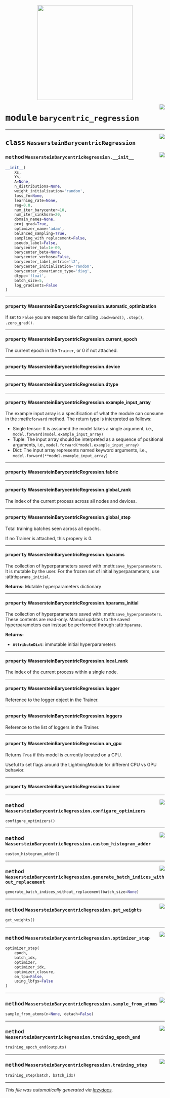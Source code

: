 <!-- markdownlint-disable -->

<p align="center">
  <img src="../assets/dadil.png" width="300"/>
</p>

<a href="../dictionary_learning/barycentric_regression.py#L0"><img align="right" style="float:right;" src="https://img.shields.io/badge/-source-cccccc?style=flat-square"></a>

# <kbd>module</kbd> `barycentric_regression`






---

<a href="../dictionary_learning/barycentric_regression.py#L13"><img align="right" style="float:right;" src="https://img.shields.io/badge/-source-cccccc?style=flat-square"></a>

## <kbd>class</kbd> `WassersteinBarycentricRegression`




<a href="../dictionary_learning/barycentric_regression.py#L14"><img align="right" style="float:right;" src="https://img.shields.io/badge/-source-cccccc?style=flat-square"></a>

### <kbd>method</kbd> `WassersteinBarycentricRegression.__init__`

```python
__init__(
    Xs,
    Ys,
    A=None,
    n_distributions=None,
    weight_initialization='random',
    loss_fn=None,
    learning_rate=None,
    reg=0.0,
    num_iter_barycenter=10,
    num_iter_sinkhorn=20,
    domain_names=None,
    proj_grad=True,
    optimizer_name='adam',
    balanced_sampling=True,
    sampling_with_replacement=False,
    pseudo_label=False,
    barycenter_tol=1e-09,
    barycenter_beta=None,
    barycenter_verbose=False,
    barycenter_label_metric='l2',
    barycenter_initialization='random',
    barycenter_covariance_type='diag',
    dtype='float',
    batch_size=5,
    log_gradients=False
)
```






---

#### <kbd>property</kbd> WassersteinBarycentricRegression.automatic_optimization

If set to ``False`` you are responsible for calling ``.backward()``, ``.step()``, ``.zero_grad()``. 

---

#### <kbd>property</kbd> WassersteinBarycentricRegression.current_epoch

The current epoch in the ``Trainer``, or 0 if not attached. 

---

#### <kbd>property</kbd> WassersteinBarycentricRegression.device





---

#### <kbd>property</kbd> WassersteinBarycentricRegression.dtype





---

#### <kbd>property</kbd> WassersteinBarycentricRegression.example_input_array

The example input array is a specification of what the module can consume in the :meth:`forward` method. The return type is interpreted as follows: 


-   Single tensor: It is assumed the model takes a single argument, i.e.,  ``model.forward(model.example_input_array)`` 
-   Tuple: The input array should be interpreted as a sequence of positional arguments, i.e.,  ``model.forward(*model.example_input_array)`` 
-   Dict: The input array represents named keyword arguments, i.e.,  ``model.forward(**model.example_input_array)`` 

---

#### <kbd>property</kbd> WassersteinBarycentricRegression.fabric





---

#### <kbd>property</kbd> WassersteinBarycentricRegression.global_rank

The index of the current process across all nodes and devices. 

---

#### <kbd>property</kbd> WassersteinBarycentricRegression.global_step

Total training batches seen across all epochs. 

If no Trainer is attached, this propery is 0. 

---

#### <kbd>property</kbd> WassersteinBarycentricRegression.hparams

The collection of hyperparameters saved with :meth:`save_hyperparameters`. It is mutable by the user. For the frozen set of initial hyperparameters, use :attr:`hparams_initial`. 



**Returns:**
  Mutable hyperparameters dictionary 

---

#### <kbd>property</kbd> WassersteinBarycentricRegression.hparams_initial

The collection of hyperparameters saved with :meth:`save_hyperparameters`. These contents are read-only. Manual updates to the saved hyperparameters can instead be performed through :attr:`hparams`. 



**Returns:**
 
 - <b>`AttributeDict`</b>:  immutable initial hyperparameters 

---

#### <kbd>property</kbd> WassersteinBarycentricRegression.local_rank

The index of the current process within a single node. 

---

#### <kbd>property</kbd> WassersteinBarycentricRegression.logger

Reference to the logger object in the Trainer. 

---

#### <kbd>property</kbd> WassersteinBarycentricRegression.loggers

Reference to the list of loggers in the Trainer. 

---

#### <kbd>property</kbd> WassersteinBarycentricRegression.on_gpu

Returns ``True`` if this model is currently located on a GPU. 

Useful to set flags around the LightningModule for different CPU vs GPU behavior. 

---

#### <kbd>property</kbd> WassersteinBarycentricRegression.trainer







---

<a href="../dictionary_learning/barycentric_regression.py#L206"><img align="right" style="float:right;" src="https://img.shields.io/badge/-source-cccccc?style=flat-square"></a>

### <kbd>method</kbd> `WassersteinBarycentricRegression.configure_optimizers`

```python
configure_optimizers()
```





---

<a href="../dictionary_learning/barycentric_regression.py#L201"><img align="right" style="float:right;" src="https://img.shields.io/badge/-source-cccccc?style=flat-square"></a>

### <kbd>method</kbd> `WassersteinBarycentricRegression.custom_histogram_adder`

```python
custom_histogram_adder()
```





---

<a href="../dictionary_learning/barycentric_regression.py#L178"><img align="right" style="float:right;" src="https://img.shields.io/badge/-source-cccccc?style=flat-square"></a>

### <kbd>method</kbd> `WassersteinBarycentricRegression.generate_batch_indices_without_replacement`

```python
generate_batch_indices_without_replacement(batch_size=None)
```





---

<a href="../dictionary_learning/barycentric_regression.py#L122"><img align="right" style="float:right;" src="https://img.shields.io/badge/-source-cccccc?style=flat-square"></a>

### <kbd>method</kbd> `WassersteinBarycentricRegression.get_weights`

```python
get_weights()
```





---

<a href="../dictionary_learning/barycentric_regression.py#L106"><img align="right" style="float:right;" src="https://img.shields.io/badge/-source-cccccc?style=flat-square"></a>

### <kbd>method</kbd> `WassersteinBarycentricRegression.optimizer_step`

```python
optimizer_step(
    epoch,
    batch_idx,
    optimizer,
    optimizer_idx,
    optimizer_closure,
    on_tpu=False,
    using_lbfgs=False
)
```





---

<a href="../dictionary_learning/barycentric_regression.py#L130"><img align="right" style="float:right;" src="https://img.shields.io/badge/-source-cccccc?style=flat-square"></a>

### <kbd>method</kbd> `WassersteinBarycentricRegression.sample_from_atoms`

```python
sample_from_atoms(n=None, detach=False)
```





---

<a href="../dictionary_learning/barycentric_regression.py#L362"><img align="right" style="float:right;" src="https://img.shields.io/badge/-source-cccccc?style=flat-square"></a>

### <kbd>method</kbd> `WassersteinBarycentricRegression.training_epoch_end`

```python
training_epoch_end(outputs)
```





---

<a href="../dictionary_learning/barycentric_regression.py#L212"><img align="right" style="float:right;" src="https://img.shields.io/badge/-source-cccccc?style=flat-square"></a>

### <kbd>method</kbd> `WassersteinBarycentricRegression.training_step`

```python
training_step(batch, batch_idx)
```








---

_This file was automatically generated via [lazydocs](https://github.com/ml-tooling/lazydocs)._
